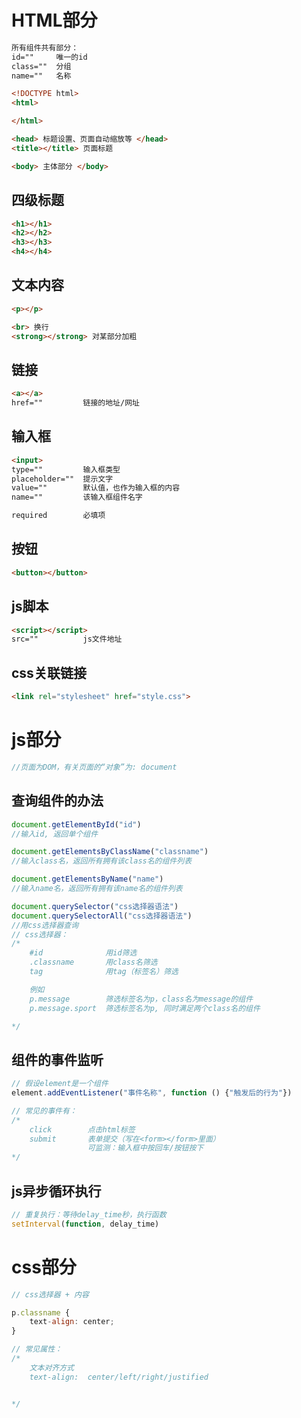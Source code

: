 # HTML部分
```html
所有组件共有部分：
id=""     唯一的id
class=""  分组
name=""   名称

<!DOCTYPE html>
<html>

</html>

<head> 标题设置、页面自动缩放等 </head>
<title></title> 页面标题

<body> 主体部分 </body>
```

## 四级标题
```html
<h1></h1>
<h2></h2>
<h3></h3>
<h4></h4>
```

## 文本内容
```html
<p></p>

<br> 换行
<strong></strong> 对某部分加粗
```

## 链接
```html
<a></a> 
href=""         链接的地址/网址
```

## 输入框
```html
<input> 
type=""         输入框类型
placeholder=""  提示文字
value=""        默认值，也作为输入框的内容
name=""         该输入框组件名字

required        必填项
```
## 按钮
```html
<button></button> 
```
## js脚本
```html
<script></script> 
src=""          js文件地址
```

## css关联链接
```html
<link rel="stylesheet" href="style.css">
```

# js部分

```js
//页面为DOM，有关页面的“对象”为: document
```

## 查询组件的办法

```js
document.getElementById("id")
//输入id, 返回单个组件

document.getElementsByClassName("classname")
//输入class名，返回所有拥有该class名的组件列表

document.getElementsByName("name")
//输入name名，返回所有拥有该name名的组件列表

document.querySelector("css选择器语法")
document.querySelectorAll("css选择器语法")
//用css选择器查询
// css选择器：
/*
    #id              用id筛选
    .classname       用class名筛选
    tag              用tag（标签名）筛选

    例如
    p.message        筛选标签名为p，class名为message的组件
    p.message.sport  筛选标签名为p, 同时满足两个class名的组件

*/
```

## 组件的事件监听
```js
// 假设element是一个组件
element.addEventListener("事件名称", function () {"触发后的行为"})

// 常见的事件有：
/*
    click        点击html标签
    submit       表单提交（写在<form></form>里面）
                 可监测：输入框中按回车/按钮按下
*/
```

## js异步循环执行
```js
// 重复执行：等待delay_time秒，执行函数
setInterval(function, delay_time)

```

# css部分
```js
// css选择器 + 内容

p.classname {
    text-align: center;
}

// 常见属性：
/*
    文本对齐方式
    text-align:  center/left/right/justified


*/